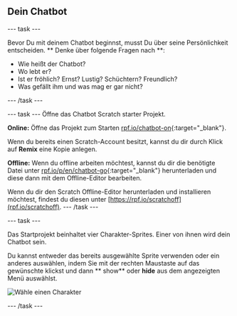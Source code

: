 ## Dein Chatbot

\--- task \---

Bevor Du mit deinem Chatbot beginnst, musst Du über seine Persönlichkeit entscheiden. ** Denke über folgende Fragen nach **:

+ Wie heißt der Chatbot?
+ Wo lebt er?
+ Ist er fröhlich? Ernst? Lustig? Schüchtern? Freundlich?
+ Was gefällt ihm und was mag er gar nicht?

\--- /task \---

\--- task \--- Öffne das Chatbot Scratch starter Projekt.

**Online:** Öffne das Projekt zum Starten [rpf.io/chatbot-on](http://rpf.io/chatbot-on){:target="_blank"}.

Wenn du bereits einen Scratch-Account besitzt, kannst du dir durch Klick auf **Remix** eine Kopie anlegen.

**Offline:** Wenn du offline arbeiten möchtest, kannst du dir die benötigte Datei unter [rpf.io/p/en/chatbot-go](http://rpf.io/p/en/chatbot-go){:target="_blank"} herunterladen und diese dann mit dem Offline-Editor bearbeiten.

Wenn du dir den Scratch Offline-Editor herunterladen und installieren möchtest, findest du diesen unter [https://rpf.io/scratchoff](rpf.io/scratchoff). \--- /task \---

\--- task \---

Das Startprojekt beinhaltet vier Charakter-Sprites. Einer von ihnen wird dein Chatbot sein.

Du kannst entweder das bereits ausgewählte Sprite verwenden oder ein anderes auswählen, indem Sie mit der rechten Maustaste auf das gewünschte klickst und dann ** show** oder **hide** aus dem angezeigten Menü auswählst.

![Wähle einen Charakter](images/chatbot-characters.png)

\--- /task \---